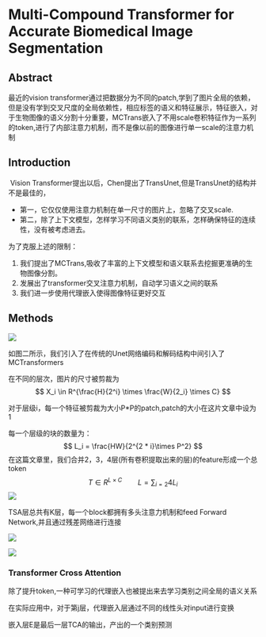

#  Multi-Compound Transformer for Accurate Biomedical Image Segmentation

## Abstract

最近的vision transformer通过把数据分为不同的patch,学到了图片全局的依赖，但是没有学到交叉尺度的全局依赖性，相应标签的语义和特征展示，特征嵌入，对于生物图像的语义分割十分重要，MCTrans嵌入了不用scale卷积特征作为一系列的token,进行了内部注意力机制，而不是像以前的图像进行单一scale的注意力机制



## Introduction

​	Vision Transformer提出以后，Chen提出了TransUnet,但是TransUnet的结构并不是最佳的，

* 第一，它仅仅使用注意力机制在单一尺寸的图片上，忽略了交叉scale.
* 第二，除了上下文模型，怎样学习不同语义类别的联系，怎样确保特征的连续性，没有被考虑进去。

为了克服上述的限制：

1. 我们提出了MCTrans,吸收了丰富的上下文模型和语义联系去挖掘更准确的生物图像分割。
2. 发展出了transformer交叉注意力机制，自动学习语义之间的联系
3. 我们进一步使用代理嵌入使得图像特征更好交互



## Methods

![](D:\document\postgraduate\note\pic\MCTrans1.PNG)

如图二所示，我们引入了在传统的Unet网络编码和解码结构中间引入了MCTransformers

在不同的层次，图片的尺寸被剪裁为
$$
X_i \in R^{\frac{H}{2^i} \times \frac{W}{2_i} \times C}
$$


对于层级i，每一个特征被剪裁为大小P*P的patch,patch的大小在这片文章中设为1

每一个层级的块的数量为：
$$
L_i = \frac{HW}{2^{2 * i}\times P^2}
$$
在这篇文章里，我们合并2，3，4层(所有卷积提取出来的层)的feature形成一个总token
$$
T \in R^{L\times C}    	\qquad L = \sum_{i=2}{4}L_i
$$
![](D:\document\postgraduate\note\pic\MCTrans2.PNG)

TSA层总共有K层，每一个block都拥有多头注意力机制和feed Forward Network,并且通过残差网络进行连接

![](D:\document\postgraduate\note\pic\MCTrans3.PNG)

  	

![](D:\document\postgraduate\note\pic\MCTrans4.PNG)

### Transformer Cross Attention

除了提升token,一种可学习的代理嵌入也被提出来去学习类别之间全局的语义关系

在实际应用中，对于第j层，代理嵌入层通过不同的线性头对input进行变换

嵌入层E是最后一层TCA的输出，产出的一个类别预测